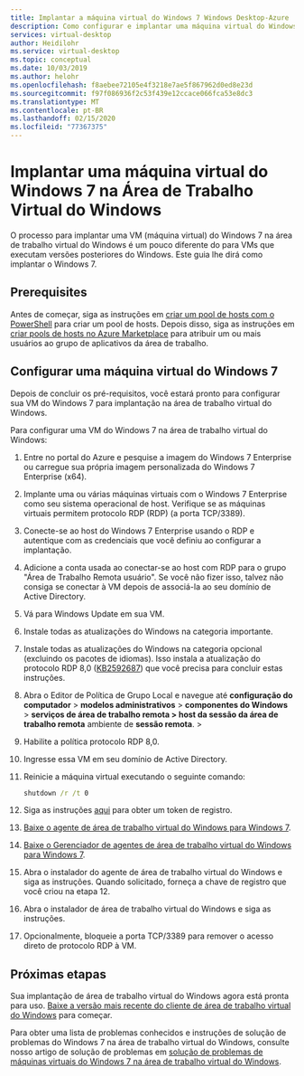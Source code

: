 ```yaml
---
title: Implantar a máquina virtual do Windows 7 Windows Desktop-Azure
description: Como configurar e implantar uma máquina virtual do Windows 7 na área de trabalho virtual do Windows.
services: virtual-desktop
author: Heidilohr
ms.service: virtual-desktop
ms.topic: conceptual
ms.date: 10/03/2019
ms.author: helohr
ms.openlocfilehash: f8aebee72105e4f3218e7ae5f867962d0ed8e23d
ms.sourcegitcommit: f97f086936f2c53f439e12ccace066fca53e8dc3
ms.translationtype: MT
ms.contentlocale: pt-BR
ms.lasthandoff: 02/15/2020
ms.locfileid: "77367375"
---
```

# <a name="deploy-a-windows-7-virtual-machine-on-windows-virtual-desktop"></a>Implantar uma máquina virtual do Windows 7 na Área de Trabalho Virtual do Windows

O processo para implantar uma VM (máquina virtual) do Windows 7 na área de trabalho virtual do Windows é um pouco diferente do para VMs que executam versões posteriores do Windows. Este guia lhe dirá como implantar o Windows 7.

## <a name="prerequisites"></a>Prerequisites

Antes de começar, siga as instruções em [criar um pool de hosts com o PowerShell](create-host-pools-powershell.md) para criar um pool de hosts. Depois disso, siga as instruções em [criar pools de hosts no Azure Marketplace](create-host-pools-azure-marketplace.md#optional-assign-additional-users-to-the-desktop-application-group) para atribuir um ou mais usuários ao grupo de aplicativos da área de trabalho.

## <a name="configure-a-windows-7-virtual-machine"></a>Configurar uma máquina virtual do Windows 7

Depois de concluir os pré-requisitos, você estará pronto para configurar sua VM do Windows 7 para implantação na área de trabalho virtual do Windows.

Para configurar uma VM do Windows 7 na área de trabalho virtual do Windows:

1. Entre no portal do Azure e pesquise a imagem do Windows 7 Enterprise ou carregue sua própria imagem personalizada do Windows 7 Enterprise (x64).  
2. Implante uma ou várias máquinas virtuais com o Windows 7 Enterprise como seu sistema operacional de host. Verifique se as máquinas virtuais permitem protocolo RDP (RDP) (a porta TCP/3389).
3. Conecte-se ao host do Windows 7 Enterprise usando o RDP e autentique com as credenciais que você definiu ao configurar a implantação. 
4. Adicione a conta usada ao conectar-se ao host com RDP para o grupo "Área de Trabalho Remota usuário". Se você não fizer isso, talvez não consiga se conectar à VM depois de associá-la ao seu domínio de Active Directory.
5. Vá para Windows Update em sua VM.
6. Instale todas as atualizações do Windows na categoria importante.
7. Instale todas as atualizações do Windows na categoria opcional (excluindo os pacotes de idiomas). Isso instala a atualização do protocolo RDP 8,0 ([KB2592687](https://www.microsoft.com/download/details.aspx?id=35393)) que você precisa para concluir estas instruções.
8. Abra o Editor de Política de Grupo Local e navegue até **configuração do computador** > **modelos administrativos** > **componentes do Windows** >  **serviços de área de trabalho remota > host da sessão da área de trabalho remota** ambiente de **sessão remota**. > 
9. Habilite a política protocolo RDP 8,0.
10. Ingresse essa VM em seu domínio de Active Directory.
11. Reinicie a máquina virtual executando o seguinte comando:
    
     ```cmd
     shutdown /r /t 0
     ```
    
12. Siga as instruções [aqui](/powershell/module/windowsvirtualdesktop/export-rdsregistrationinfo/) para obter um token de registro.
13. [Baixe o agente de área de trabalho virtual do Windows para Windows 7](https://query.prod.cms.rt.microsoft.com/cms/api/am/binary/RE3JZCm).
14. [Baixe o Gerenciador de agentes de área de trabalho virtual do Windows para Windows 7](https://query.prod.cms.rt.microsoft.com/cms/api/am/binary/RE3K2e3).
15. Abra o instalador do agente de área de trabalho virtual do Windows e siga as instruções. Quando solicitado, forneça a chave de registro que você criou na etapa 12.
16. Abra o instalador de área de trabalho virtual do Windows e siga as instruções.
17. Opcionalmente, bloqueie a porta TCP/3389 para remover o acesso direto de protocolo RDP à VM.

## <a name="next-steps"></a>Próximas etapas

Sua implantação de área de trabalho virtual do Windows agora está pronta para uso. [Baixe a versão mais recente do cliente de área de trabalho virtual do Windows](https://aka.ms/wvd/clients/windows) para começar.

Para obter uma lista de problemas conhecidos e instruções de solução de problemas do Windows 7 na área de trabalho virtual do Windows, consulte nosso artigo de solução de problemas em [solução de problemas de máquinas virtuais do Windows 7 na área de trabalho virtual do Windows](troubleshoot-windows-7-vm.md).
